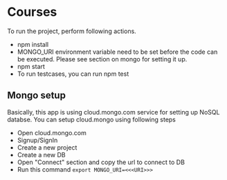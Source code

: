 # Courses

To run the project, perform following actions.

- npm install
- MONGO_URI environment variable need to be set before the code can be executed. Please see section on mongo for setting it up.
- npm start
- To run testcases, you can run npm test

## Mongo setup

Basically, this app is using cloud.mongo.com service for setting up NoSQL databse.
You can setup cloud.mongo using following steps

- Open cloud.mongo.com
- Signup/SignIn
- Create a new project
- Create a new DB
- Open "Connect" section and copy the url to connect to DB
- Run this command `export MONGO_URI=<<<URI>>>`
